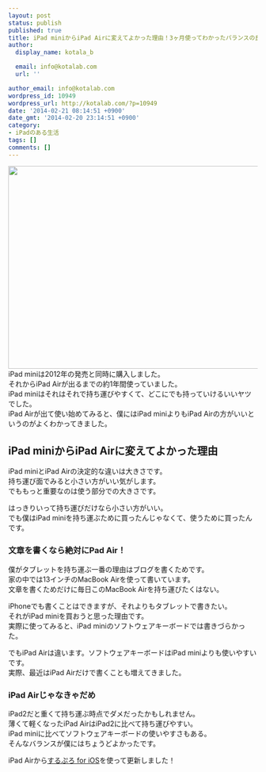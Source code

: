 ```yaml
---
layout: post
status: publish
published: true
title: iPad miniからiPad Airに変えてよかった理由！3ヶ月使ってわかったバランスの良さ
author:
  display_name: kotala_b

  email: info@kotalab.com
  url: ''

author_email: info@kotalab.com
wordpress_id: 10949
wordpress_url: http://kotalab.com/?p=10949
date: '2014-02-21 08:14:51 +0900'
date_gmt: '2014-02-20 23:14:51 +0900'
category:
- iPadのある生活
tags: []
comments: []
---
```

<p><img alt="" src="http://kotalab.com/wp-content/uploads/slooProImg_20140221081446.jpg" width="546" height="409" class="slooProImg" /><br />
iPad miniは2012年の発売と同時に購入しました。<br />
それからiPad Airが出るまでの約1年間使っていました。<br />
iPad miniはそれはそれで持ち運びやすくて、どこにでも持っていけるいいヤツでした。<br />
iPad Airが出て使い始めてみると、僕にはiPad miniよりもiPad Airの方がいいというのがよくわかってきました。</p>
<p><!--more--></p>
<h2>iPad miniからiPad Airに変えてよかった理由</h2>
<p>iPad miniとiPad Airの決定的な違いは大きさです。<br />
持ち運び面でみると小さい方がいい気がします。<br />
でももっと重要なのは使う部分での大きさです。</p>
<p>はっきりいって持ち運びだけなら小さい方がいい。<br />
でも僕はiPad miniを持ち運ぶために買ったんじゃなくて、使うために買ったんです。</p>
<h3>文章を書くなら絶対にPad Air！</h3>
<p>僕がタブレットを持ち運ぶ一番の理由はブログを書くためです。<br />
家の中では13インチのMacBook Airを使って書いています。<br />
文章を書くためだけに毎日このMacBook Airを持ち運びたくはない。</p>
<p>iPhoneでも書くことはできますが、それよりもタブレットで書きたい。<br />
それがiPad miniを買おうと思った理由です。<br />
実際に使ってみると、iPad miniのソフトウェアキーボードでは書きづらかった。</p>
<p>でもiPad Airは違います。ソフトウェアキーボードはiPad miniよりも使いやすいです。<br />
実際、最近はiPad Airだけで書くことも増えてきました。</p>
<h3>iPad Airじゃなきゃだめ</h3>
<p>iPad2だと重くて持ち運ぶ時点でダメだったかもしれません。<br />
薄くて軽くなったiPad AirはiPad2に比べて持ち運びやすい。<br />
iPad miniに比べてソフトウェアキーボードの使いやすさもある。<br />
そんなバランスが僕にはちょうどよかったです。</p>
<p>iPad Airから<a href="https://itunes.apple.com/jp/app/surupuro-for-ios-buroguedita/id436676299?mt=8&uo=4&at=10l4yU" rel="nofollow" target="_blank">するぷろ for iOS</a>を使って更新しました！</p>
